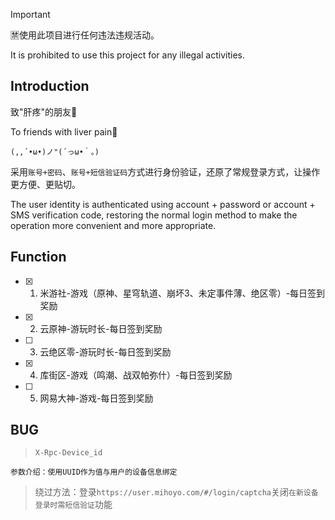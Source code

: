 > [!Important]
> 🈲使用此项目进行任何违法违规活动。
> 
> It is prohibited to use this project for any illegal activities.

## Introduction
致"肝疼"的朋友🍻

To friends with liver pain🍻

`(,,´•ω•)ノ"(´っω•｀。)`

采用`账号+密码`、`账号+短信验证码`方式进行身份验证，还原了常规登录方式，让操作更方便、更贴切。

The user identity is authenticated using account + password or account + SMS verification code, restoring the normal login method to make the operation more convenient and more appropriate.

## Function
- [x] 1. 米游社-游戏（原神、星穹轨道、崩坏3、未定事件薄、绝区零）-每日签到奖励
- [x] 2. 云原神-游玩时长-每日签到奖励
- [ ] 3. 云绝区零-游玩时长-每日签到奖励
- [x] 4. 库街区-游戏（鸣潮、战双帕弥什）-每日签到奖励
- [ ] 5. 网易大神-游戏-每日签到奖励
      
## BUG
> `X-Rpc-Device_id`
```
参数介绍：使用UUID作为值与用户的设备信息绑定
```
> 绕过方法：登录`https://user.mihoyo.com/#/login/captcha`关闭`在新设备登录时需短信验证`功能

<!-- 1736731062485 --> 
